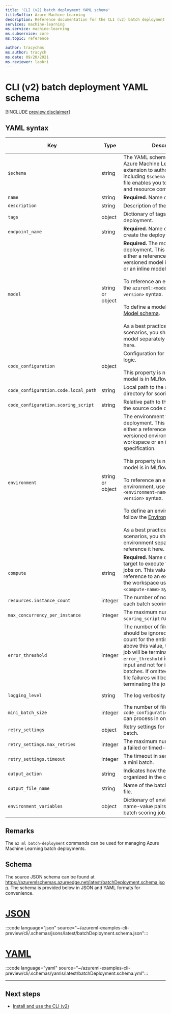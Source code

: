 ```yaml
---
title: 'CLI (v2) batch deployment YAML schema'
titleSuffix: Azure Machine Learning
description: Reference documentation for the CLI (v2) batch deployment YAML schema.
services: machine-learning
ms.service: machine-learning
ms.subservice: core
ms.topic: reference

author: tracychms
ms.author: tracych
ms.date: 09/20/2021
ms.reviewer: laobri
---
```


# CLI (v2) batch deployment YAML schema

[!INCLUDE [preview disclaimer](../../includes/machine-learning-preview-generic-disclaimer.md)]

## YAML syntax

| Key | Type | Description | Allowed values | Default value |
| --- | ---- | ----------- | -------------- | ------------- |
| `$schema` | string | The YAML schema. If you use the Azure Machine Learning VS Code extension to author the YAML file, including `$schema` at the top of your file enables you to invoke schema and resource completions. | | |
| `name` | string | **Required.** Name of the deployment. | | |
| `description` | string | Description of the deployment. | | |
| `tags` | object | Dictionary of tags for the deployment. | | |
| `endpoint_name` | string | **Required.** Name of the endpoint to create the deployment under. | | |
| `model` | string or object | **Required.** The model to use for the deployment. This value can be either a reference to an existing versioned model in the workspace or an inline model specification. <br><br> To reference an existing model, use the `azureml:<model-name>:<model-version>` syntax. <br><br> To define a model inline, follow the [Model schema](reference-yaml-model.md#yaml-syntax). <br><br> As a best practice for production scenarios, you should create the model separately and reference it here. | | |
| `code_configuration` | object | Configuration for the scoring code logic. <br><br> This property is not required if your model is in MLflow format. | | |
| `code_configuration.code.local_path` | string | Local path to the source code directory for scoring the model. | | |
| `code_configuration.scoring_script` | string | Relative path to the scoring file in the source code directory. | | |
| `environment` | string or object | The environment to use for the deployment. This value can be either a reference to an existing versioned environment in the workspace or an inline environment specification. <br><br> This property is not required if your model is in MLflow format. <br><br> To reference an existing environment, use the `azureml:<environment-name>:<environment-version>` syntax. <br><br> To define an environment inline, follow the [Environment schema](reference-yaml-environment.md#yaml-syntax). <br><br> As a best practice for production scenarios, you should create the environment separately and reference it here. | | |
| `compute` | string | **Required.** Name of the compute target to execute the batch scoring jobs on. This value should be a reference to an existing compute in the workspace using the `azureml:<compute-name>` syntax. | | |
| `resources.instance_count` | integer | The number of nodes to use for each batch scoring job. | | `1` |
| `max_concurrency_per_instance` | integer | The maximum number of parallel `scoring_script` runs per instance. | | `1` |
| `error_threshold` | integer | The number of file failures that should be ignored. If the error count for the entire input goes above this value, the batch scoring job will be terminated. `error_threshold` is for the entire input and not for individual mini batches. If omitted, any number of file failures will be allowed without terminating the job.  | | `-1` |
| `logging_level` | string | The log verbosity level. | `warning`, `info`, `debug` | `info` |
| `mini_batch_size` | integer | The number of files the `code_configuration.scoring_script` can process in one `run()` call. | | `10` |
| `retry_settings` | object | Retry settings for scoring each mini batch. | | |
| `retry_settings.max_retries` | integer | The maximum number of retries for a failed or timed-out mini batch. | | `3` |
| `retry_settings.timeout` | integer | The timeout in seconds for scoring a mini batch. | | `30` |
| `output_action` | string | Indicates how the output should be organized in the output file. | `append_row`, `summary_only` | `append_row` |
| `output_file_name` | string | Name of the batch scoring output file. | | `predictions.csv` |
| `environment_variables` | object | Dictionary of environment variable name-value pairs to set for each batch scoring job. | | |

## Remarks

The `az ml batch-deployment` commands can be used for managing Azure Machine Learning batch deployments.

## Schema

The source JSON schema can be found at https://azuremlschemas.azureedge.net/latest/batchDeployment.schema.json. The schema is provided below in JSON and YAML formats for convenience.

# [JSON](#tab/json)

:::code language="json" source="~/azureml-examples-cli-preview/cli/.schemas/jsons/latest/batchDeployment.schema.json":::

# [YAML](#tab/yaml)

:::code language="yaml" source="~/azureml-examples-cli-preview/cli/.schemas/yamls/latest/batchDeployment.schema.yml":::

---

## Next steps

- [Install and use the CLI (v2)](how-to-configure-cli.md)
